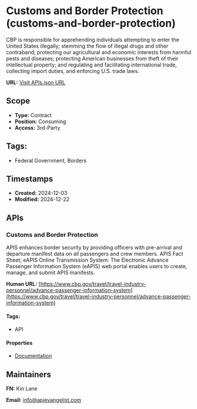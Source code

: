 # Customs and Border Protection (customs-and-border-protection)
CBP is responsible for apprehending individuals attempting to enter the United States illegally; stemming the flow of illegal drugs and other contraband; protecting our agricultural and economic interests from harmful pests and diseases; protecting American businesses from theft of their intellectual property; and regulating and facilitating international trade, collecting import duties, and enforcing U.S. trade laws.

**URL:** [Visit APIs.json URL](https://raw.githubusercontent.com/api-evangelist/customs-and-border-protection/refs/heads/main/apis.yml)

## Scope

- **Type:** Contract 
- **Position:** Consuming 
- **Access:** 3rd-Party 

## Tags:

 - Federal Government, Borders

## Timestamps

- **Created:** 2024-12-03 
- **Modified:** 2024-12-22 

## APIs

### Customs and Border Protection
APIS enhances border security by providing officers with pre-arrival and departure manifest data on all passengers and crew members. APIS Fact Sheet; eAPIS Online Transmission System: The Electronic Advance Passenger Information System (eAPIS) web portal enables users to create, manage, and submit APIS manifests.

**Human URL:** [https://www.cbp.gov/travel/travel-industry-personnel/advance-passenger-information-system](https://www.cbp.gov/travel/travel-industry-personnel/advance-passenger-information-system)


#### Tags:

 - API

#### Properties

- [Documentation](https://www.cbp.gov/travel/travel-industry-personnel/advance-passenger-information-system)

## Maintainers

**FN:** Kin Lane

**Email:** info@apievangelist.com

